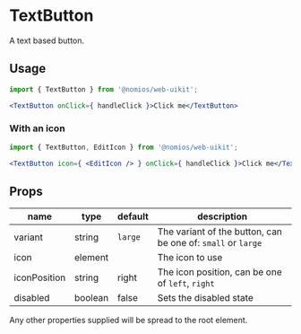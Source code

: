 # TextButton

A text based button.

## Usage

```jsx
import { TextButton } from '@nomios/web-uikit';

<TextButton onClick={ handleClick }>Click me</TextButton>
```

### With an icon

```jsx
import { TextButton, EditIcon } from '@nomios/web-uikit';

<TextButton icon={ <EditIcon /> } onClick={ handleClick }>Click me</TextButton>
```

## Props

| name | type | default | description |
| ---- | ---- | ------- | ----------- |
| variant | string | `large` | The variant of the button, can be one of: `small` or `large` |
| icon | element | | The icon to use |
| iconPosition | string | right | The icon position, can be one of `left`, `right` |
| disabled | boolean | false | Sets the disabled state |

Any other properties supplied will be spread to the root element.
